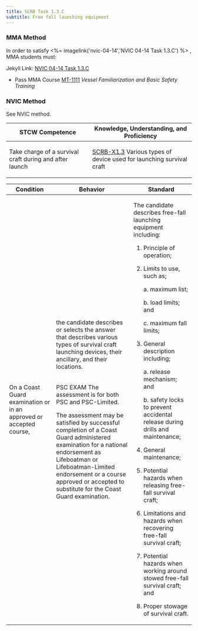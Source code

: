 ```yaml
---
title: SCRB Task 1.3.C 
subtitle: Free fall launching equipment
---
```



### MMA Method

In order to satisfy <%= imagelink('nvic-04-14','NVIC 04-14  Task  1.3.C') %> , MMA students must:

Jekyll Link: [NVIC 04-14  Task  1.3.C](/stcw23/assets/images/nvic-04-14.pdf)

* Pass MMA Course  [MT-1111](MT-1111) *Vessel Familiarization and Basic Safety Training*


### NVIC Method

<a onclick="togglevisibility('nvic_methods')" >See NVIC method.</a>

<div id='nvic_methods' class='hide'>

<table>
<thead>
<tr>
<th class='forty'> STCW Competence </th>
<th class='sixty'> Knowledge, Understanding, and Proficiency </th>
</tr>
</thead>




<tbody>
<tr><td markdown='1'>

Take charge of a survival craft during and after launch

</td><td markdown='1'>

[SCRB-X1.3](../../tables/621.html#SCRB-X1.3) Various types of device used for launching survival craft

</td></tr>


</tbody>
</table>


<table>
<thead>
<tr><th class='twenty'>  Condition </th><th class='twenty'> Behavior </th><th  class='sixty'>Standard </th></tr>
</thead>
<tbody >



<tr><td markdown='1'>

On a Coast Guard examination or in an approved or accepted course,

</td><td markdown='1'>

the candidate describes or selects the answer that describes various types of survival craft launching devices, their ancillary, and their locations.

<br>

<div class="tooltip">PSC
EXAM
<span class="tooltiptext">
The assessment is for both PSC and PSC-Limited. 

The assessment may be satisfied by successful completion of a Coast Guard administered examination for a national endorsement as
Lifeboatman or Lifeboatman-Limited endorsement or a course approved or accepted to substitute for the Coast Guard examination.
</span>
</div>


</td><td markdown='1'>

The candidate describes free-fall launching equipment including:

1. Principle of operation;
2. Limits to use, such as;

     a. maximum list;

     b. load limits; and
 
     c. maximum fall limits;

3. General description including;

     a. release mechanism; and 

     b. safety locks to prevent accidental release during drills and maintenance;

4. General maintenance;
5. Potential hazards when releasing free- fall survival craft;
6. Limitations and hazards when recovering free-fall survival craft;
7. Potential hazards when working around stowed free-fall survival craft; and 
8. Proper stowage of survival craft. 

</td></tr>
</tbody>
</table>
</div>
